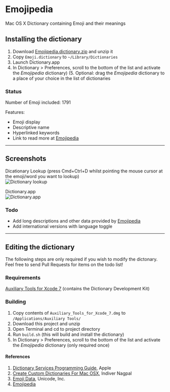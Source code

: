 # Emojipedia
Mac OS X Dictionary containing Emoji and their meanings

## Installing the dictionary
1. Download [Emojipedia.dictionary.zip](https://github.com/gingerbeardman/Emojipedia/releases/download/20160717/Emojipedia.dictionary.zip) and unzip it
2. Copy `Emoji.dictionary` to `~/Library/Dictionaries`
3. Launch Dictionary.app
4. In Dictionary > Preferences, scroll to the bottom of the list and activate the *Emojipedia* dictionary)
(5. Optional: drag the *Emojipedia* dictionary to a place of your choice in the list of dictionaries

### Status
Number of Emoji included: 1791

Features: 
* Emoji display
* Descriptive name
* Hyperlinked keywords
* Link to read more at [Emojipedia](http://emojipedia.org)

---

## Screenshots

Dicationary Lookup (press Cmd+Ctrl+D whilst pointing the mouse cursor at the emoji/word you want to lookup)  
![Dictionary lookup](https://github.com/gingerbeardman/Emojipedia/blob/master/screenshot_dictionary_lookup.png)

Dictionary.app  
![Dictionary.app](https://github.com/gingerbeardman/Emojipedia/blob/master/screenshot_dictionary_app.png)

### Todo
* Add long descriptions and other data provided by [Emojipedia](http://emojipedia.org)
* Add international versions with language toggle

---

## Editing the dictionary

The following steps are only required if you wish to modify the dictonary. Feel free to send Pull Requests for items on the todo list!

### Requirements

[Auxiliary Tools for Xcode 7](http://adcdownload.apple.com/Developer_Tools/Auxiliary_Tools_for_Xcode_7/Auxiliary_Tools_for_Xcode_7.dmg) (contains the Dictionary Development Kit)

### Building

1. Copy contents of `Auxiliary_Tools_for_Xcode_7.dmg` to `/Applications/Auxiliary Tools/`
2. Download this project and unzip
3. Open Terminal and cd to project directory
4. Run `build.sh` (this will build and install the dictionary)
5. In Dictionary > Preferences, scroll to the bottom of the list and activate the *Emojipedia* dictionary (only required once)

#### References
1. [Dictionary Services Programming Guide](https://developer.apple.com/library/mac/documentation/UserExperience/Conceptual/DictionaryServicesProgGuide/Introduction/Introduction.html#//apple_ref/doc/uid/TP40006152-CH1-SW1), Apple
2. [Create Custom Dictionaries For Mac OSX](http://blog.nagpals.com/mac-dictionaries/), Indiver Nagpal
3. [Emoji Data](http://unicode.org/emoji/charts/emoji-list.html), Unicode, Inc.
4. [Emojipedia](http://emojipedia.org)

